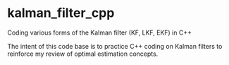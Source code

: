 # kalman_filter_cpp
Coding various forms of the Kalman filter (KF, LKF, EKF) in C++

The intent of this code base is to practice C++ coding on Kalman filters to reinforce my review of optimal estimation concepts.
